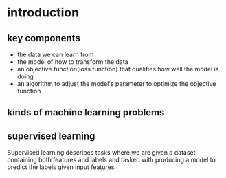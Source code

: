 # introduction

## key components

* the data we can learn from
* the model of how to transform the data
* an objective function(loss function) that qualifies how well the model is doing
* an algorithm to adjust the model's parameter to optimize the objective function

## kinds of machine learning problems

## supervised learning

Supervised learning describes tasks where we are given a dataset containing both features and labels and tasked with producing a model to predict the labels given input features. 